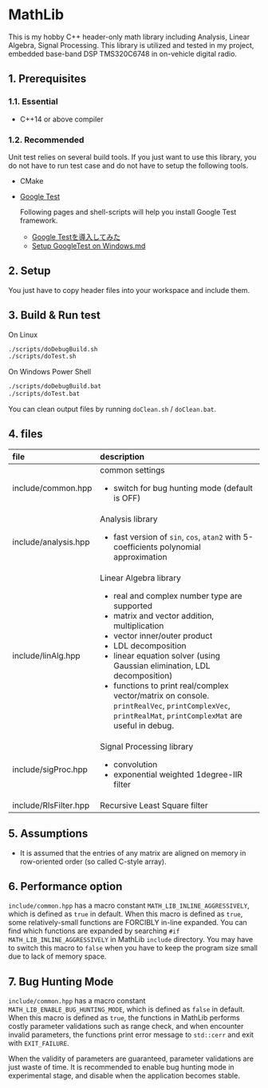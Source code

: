 # MathLib

This is my hobby C++ header-only math library including Analysis, Linear Algebra, Signal Processing.
This library is utilized and tested in my project, embedded base-band DSP TMS320C6748 in on-vehicle digital radio.

## 1. Prerequisites

### 1.1. Essential

* C++14 or above compiler

### 1.2. Recommended

Unit test relies on several build tools.
If you just want to use this library, you do not have to run test case and do not have to setup the following tools.

* CMake
* [Google Test](https://github.com/google/googletest)

  Following pages and shell-scripts will help you install Google Test framework.
  * [Google Testを導入してみた](https://qiita.com/y-vectorfield/items/6238cfd2d9c34aefe364)
  * [Setup GoogleTest on Windows.md](https://gist.github.com/motchy869/22d873415722a1c10bc77d3f761339dc)

## 2. Setup

You just have to copy header files into your workspace and include them.

## 3. Build & Run test

On Linux

```sh
./scripts/doDebugBuild.sh
./scripts/doTest.sh
```

On Windows Power Shell

```bat
./scripts/doDebugBuild.bat
./scripts/doTest.bat
```

You can clean output files by running `doClean.sh` / `doClean.bat`.

## 4. files

|file|description|
|:---|:---|
|include/common.hpp|common settings<ul><li>switch for bug hunting mode (default is OFF)</li></ul>|
|include/analysis.hpp|Analysis library<ul><li>fast version of `sin`, `cos`, `atan2` with 5-coefficients polynomial approximation</li></ul>|
|include/linAlg.hpp|Linear Algebra library<ul><li>real and complex number type are supported</li><li>matrix and vector addition, multiplication</li><li>vector inner/outer product</li><li>LDL decomposition</li><li>linear equation solver (using Gaussian elimination, LDL decomposition)</li><li>functions to print real/complex vector/matrix on console. `printRealVec`, `printComplexVec`, `printRealMat`, `printComplexMat` are useful in debug.</li></ul>|
|include/sigProc.hpp|Signal Processing library<ul><li>convolution</li><li>exponential weighted 1degree-IIR filter</li></ul>|
|include/RlsFilter.hpp|Recursive Least Square filter|

## 5. Assumptions

* It is assumed that the entries of any matrix are aligned on memory in row-oriented order (so called C-style array).

## 6. Performance option

`include/common.hpp` has a macro constant `MATH_LIB_INLINE_AGGRESSIVELY`, which is defined as `true` in default.
When this macro is defined as `true`, some relatively-small functions are FORCIBLY in-line expanded.
You can find which functions are expanded by searching `#if MATH_LIB_INLINE_AGGRESSIVELY` in MathLib `include` directory.
You may have to switch this macro to `false` when you have to keep the program size small due to lack of memory space.

## 7. Bug Hunting Mode

`include/common.hpp` has a macro constant `MATH_LIB_ENABLE_BUG_HUNTING_MODE`, which is defined as `false` in default.
When this macro is defined as `true`, the functions in MathLib performs costly parameter validations such as range check, and when encounter invalid parameters, the functions print error message to `std::cerr` and exit with `EXIT_FAILURE`.

When the validity of parameters are guaranteed, parameter validations are just waste of time.
It is recommended to enable bug hunting mode in experimental stage, and disable when the application becomes stable.
